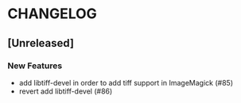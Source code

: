 # CHANGELOG

## [Unreleased]

### New Features

- add libtiff-devel in order to add tiff support in ImageMagick (#85)
- revert add libtiff-devel (#86)


